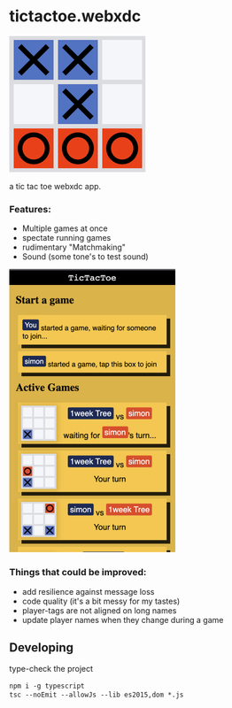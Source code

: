 # tictactoe.webxdc

![icon](./icon.png)

a tic tac toe webxdc app.

### Features:

- Multiple games at once
- spectate running games
- rudimentary "Matchmaking"
- Sound (some tone's to test sound)

<img width=300 src="./screenshot.png" alt="screenshot" />

### Things that could be improved:

- add resilience against message loss
- code quality (it's a bit messy for my tastes)
- player-tags are not aligned on long names
- update player names when they change during a game

## Developing

type-check the project

```
npm i -g typescript
tsc --noEmit --allowJs --lib es2015,dom *.js
```
